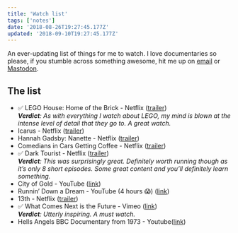 ```yaml
---
title: 'Watch list'
tags: ['notes']
date: '2018-08-26T19:27:45.177Z'
updated: '2018-09-10T19:27:45.177Z'
---
```


An ever-updating list of things for me to watch. I love documentaries so please, if you stumble across something awesome, hit me up on [email](mailto:andy@hankchizljaw.io) or [Mastodon](https://toots.hankchizljaw.io/@hankchizljaw).

## The list 
- ✅ LEGO House: Home of the Brick - Netflix ([trailer](https://www.youtube.com/watch?v=4kl0TYj9QLA))  
_**Verdict**: As with everything I watch about LEGO, my mind is blown at the intense level of detail that they go to. A great watch._
- Icarus - Netflix ([trailer](https://www.youtube.com/watch?v=qXoRdSTrR-4))
- Hannah Gadsby: Nanette - Netflix ([trailer](https://www.youtube.com/watch?v=5aE29fiatQ0))
- Comedians in Cars Getting Coffee - Netflix ([trailer](https://youtu.be/M9E7oaqZZOE))
- ✅ Dark Tourist - Netflix ([trailer](https://youtu.be/8vV1xaLCONw))  
_**Verdict**: This was surprisingly great. Definitely worth running though as it’s only 8 short episodes. Some great content and you’ll definitely learn something._
- City of Gold - YouTube ([link](http://www.youtube.com/watch?v=HNBy_qhQn3o))
- Runnin’ Down a Dream - YouTube (4 hours 😱) ([link](https://youtu.be/Z-wXfnX5enk))
- 13th - Netflix ([trailer](https://www.youtube.com/watch?v=V66F3WU2CKk))
- ✅ What Comes Next is the Future - Vimeo ([link](http://www.futureisnext.com/))  
_**Verdict**: Utterly inspiring. A must watch._
- Hells Angels BBC Documentary from 1973 - Youtube([link](https://youtu.be/ng8Ll7x08Vk))
